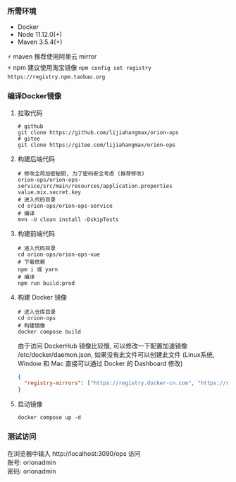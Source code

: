 ### 所需环境

* Docker
* Node 11.12.0(+)
* Maven 3.5.4(+)

⚡ maven 推荐使用阿里云 mirror    
⚡ npm 建议使用淘宝镜像 `npm config set registry https://registry.npm.taobao.org`

### 编译Docker镜像

1. 拉取代码
   ```
   # github
   git clone https://github.com/lijiahangmax/orion-ops
   # gitee
   git clone https://gitee.com/lijiahangmax/orion-ops
   ```
2. 构建后端代码
   ```
   # 修改全局加密秘钥, 为了密码安全考虑 (推荐修改)
   orion-ops/orion-ops-service/src/main/resources/application.properties value.mix.secret.key
   # 进入代码目录
   cd orion-ops/orion-ops-service
   # 编译
   mvn -U clean install -DskipTests
   ```
3. 构建前端代码
   ```
   # 进入代码目录
   cd orion-ops/orion-ops-vue
   # 下载依赖
   npm i 或 yarn
   # 编译
   npm run build:prod
   ```
4. 构建 Docker 镜像
   ```
   # 进入仓库目录
   cd orion-ops
   # 构建镜像
   docker compose build
   ```
   由于访问 DockerHub 镜像比较慢, 可以修改一下配置加速镜像 /etc/docker/daemon.json, 如果没有此文件可以创建此文件 (Linux系统, Window 和 Mac 直接可以通过 Docker 的 Dashboard 修改)
    ```json
    {
      "registry-mirrors": ["https://registry.docker-cn.com", "https://registry.cn-hangzhou.aliyuncs.com", "https://mirror.ccs.tencentyun.com", "https://docker.mirrors.ustc.edu.cn"]
    }
    ```
5. 启动镜像
    ```
    docker compose up -d
    ```

### 测试访问

在浏览器中输入 http://localhost:3090/ops 访问  
账号: orionadmin  
密码: orionadmin  
